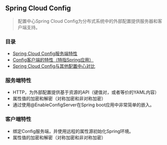 ## Spring Cloud Config

> 配置中心Spring Cloud Config为分布式系统中的外部配置提供服务器和客户端支持。

### 目录
- [Spring Cloud Config服务端特性](#服务端特性)
- [Config客户端的特性（特指Spring应用）](#客户端特性)
- [Spring Cloud Config与其他配置中心对比](../../../Config-Center/Config-Center.md)

### 服务端特性
- HTTP，为外部配置提供基于资源的API（键值对，或者等价的YAML内容）
- 属性值的加密和解密（对称加密和非对称加密）
- 通过使用@EnableConfigServer在Spring boot应用中非常简单的嵌入。

### 客户端特性
- 绑定Config服务端，并使用远程的属性源初始化Spring环境。
- 属性值的加密和解密（对称加密和非对称加密）

